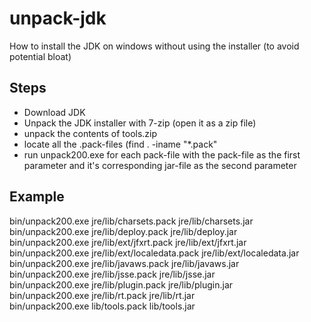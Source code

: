# unpack-jdk
How to install the JDK on windows without using the installer (to avoid potential bloat)

## Steps
* Download JDK
* Unpack the JDK installer with 7-zip (open it as a zip file)
* unpack the contents of tools.zip
* locate all the .pack-files (find . -iname "*.pack"
* run unpack200.exe for each pack-file with the pack-file as the first parameter and it's corresponding jar-file as the second parameter



## Example  
bin/unpack200.exe jre/lib/charsets.pack jre/lib/charsets.jar  
bin/unpack200.exe jre/lib/deploy.pack jre/lib/deploy.jar  
bin/unpack200.exe jre/lib/ext/jfxrt.pack jre/lib/ext/jfxrt.jar  
bin/unpack200.exe jre/lib/ext/localedata.pack jre/lib/ext/localedata.jar  
bin/unpack200.exe jre/lib/javaws.pack jre/lib/javaws.jar  
bin/unpack200.exe jre/lib/jsse.pack jre/lib/jsse.jar  
bin/unpack200.exe jre/lib/plugin.pack jre/lib/plugin.jar  
bin/unpack200.exe jre/lib/rt.pack jre/lib/rt.jar  
bin/unpack200.exe lib/tools.pack lib/tools.jar  
